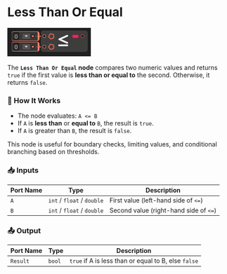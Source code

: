 # Less Than Or Equal

![](../../images/node-reference/less-than-or-equal.png)

The **`Less Than Or Equal` node** compares two numeric values and returns `true` if the first value is **less than or equal to** the second. Otherwise, it returns `false`.

### 🔧 How It Works

- The node evaluates: `A <= B`
- If `A` is **less than** or **equal to** `B`, the result is `true`.
- If `A` is greater than `B`, the result is `false`.

This node is useful for boundary checks, limiting values, and conditional branching based on thresholds.

### 📥 Inputs

| Port Name | Type               | Description                                  |
|-----------|--------------------|----------------------------------------------|
| `A`       | `int` / `float` / `double` | First value (left-hand side of `<=`)         |
| `B`       | `int` / `float` / `double` | Second value (right-hand side of `<=`)       |

### 📤 Output

| Port Name | Type  | Description                                         |
|-----------|-------|-----------------------------------------------------|
| `Result`  | `bool`| `true` if A is less than or equal to B, else `false` |